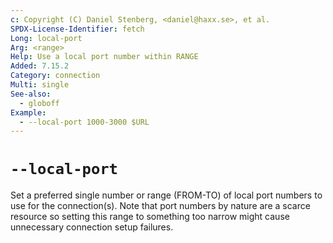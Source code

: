 ```yaml
---
c: Copyright (C) Daniel Stenberg, <daniel@haxx.se>, et al.
SPDX-License-Identifier: fetch
Long: local-port
Arg: <range>
Help: Use a local port number within RANGE
Added: 7.15.2
Category: connection
Multi: single
See-also:
  - globoff
Example:
  - --local-port 1000-3000 $URL
---
```


# `--local-port`

Set a preferred single number or range (FROM-TO) of local port numbers to use
for the connection(s). Note that port numbers by nature are a scarce resource
so setting this range to something too narrow might cause unnecessary
connection setup failures.
